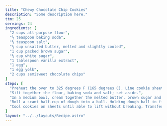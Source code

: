 ```yaml
---
title: "Chewy Chocolate Chip Cookies"
description: "Some description here."
ttm: 25
servings: 24
ingredients: [
  "2 cups all-purpose flour",
  "½ teaspoon baking soda",
  "½ teaspoon salt",
  "¾ cup unsalted butter, melted and slightly cooled",
  "1 cup packed brown sugar",
  "½ cup white sugar",
  "1 tablespoon vanilla extract",
  "1 egg",
  "1 egg yolk",
  "2 cups semisweet chocolate chips"
]
steps: [
  "Preheat the oven to 325 degrees F (165 degrees C). Line cookie sheets with parchment paper.",
  "Sift together the flour, baking soda and salt; set aside.",
  "In a medium bowl, cream together the melted butter, brown sugar and white sugar until well blended. Beat in the vanilla, egg, and egg yolk until light and creamy. Mix in the sifted ingredients until just blended. Stir in the chocolate chips by hand using a wooden spoon. If your butter was still hot when you added it your dough may be really wet at this point. Let it rest at room temperature for a couple of minutes if this is the case and then it will be cool enough to scoop into cookies.",
  "Roll a scant half-cup of dough into a ball. Holding dough ball in fingertips of both hands, pull apart into two equal halves. Rotate halves 90 degrees and, with jagged surfaces facing up, place formed dough onto cookie sheet (Or just put a dang ball of dough on the cookie sheet and roll it taller than wider!). Bake, reversing position of cookie sheets halfway through baking, until cookies are light golden brown and outer edges start to harden yet centers are still soft and puffy (approximately 11-14 minutes). Do not overbake.",
  "Cool cookies on sheets until able to lift without breaking. Transfer to a wire rack to cool."
]
layout: "../../layouts/Recipe.astro"
---
```

